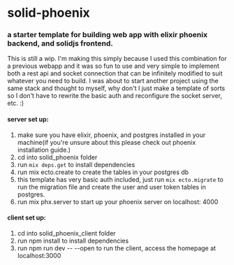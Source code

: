 # solid-phoenix
### a starter template for building web app with elixir phoenix backend, and solidjs frontend. 
This is still a wip. I'm making this simply because I used this combination for a previous webapp and it was so fun to use and very simple to implement both a rest api and socket 
connection that can be infinitely modified to suit whatever you need to build. I was about to start another project using the same stack and thought to myself, why don't I just make
a template of sorts so I don't have to rewrite the basic auth and reconfigure the socket server, etc. :)

#### server set up:
1. make sure you have elixir, phoenix, and postgres installed in your machine(if you're unsure about this please check out phoenix installation guide.)
2. cd into solid_phoenix folder
3. run `mix deps.get` to install dependencies
4. run mix ecto.create to create the tables in your postgres db
4. this template has very basic auth included, just run `mix ecto.migrate` to run the migration file and create the user and user token tables in postgres.
5. run mix phx.server to start up your phoenix server on localhost: 4000

#### client set up:
1. cd into solid_phoenix_client folder
2. run npm install to install dependencies
3. run npm run dev -- --open to run the client, access the homepage at localhost:3000
